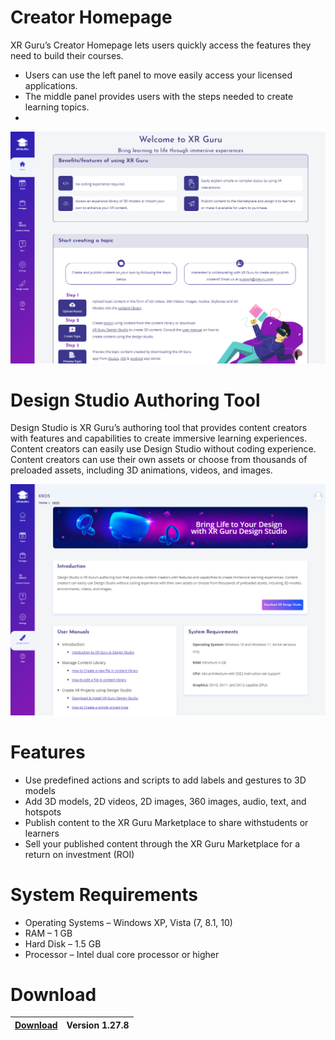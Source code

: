 # Creator Homepage

XR Guru’s Creator Homepage lets users quickly access the features they need to build their courses.
- Users can use the left panel to move easily access your licensed applications.
- The middle panel provides users with the steps needed to create learning topics.
- 

![logo](Home.PNG)



# Design Studio Authoring Tool
 
Design Studio is XR Guru’s authoring tool that provides content
creators with features and capabilities to create immersive
learning experiences.
Content creators can easily use Design Studio without coding
experience.
Content creators can use their own assets or choose from
thousands of preloaded assets, including 3D animations,
videos, and images.



![logo](DeignStudioHome.PNG)


# Features

- Use predefined actions and scripts to add labels and gestures to 3D models
- Add 3D models, 2D videos, 2D images, 360 images, audio, text, and hotspots
- Publish content to the XR Guru Marketplace to share withstudents or learners
- Sell your published content through the XR Guru Marketplace for a return on investment (ROI)

# System Requirements

- Operating Systems – Windows XP, Vista (7, 8.1, 10)
- RAM – 1 GB
- Hard Disk – 1.5 GB
- Processor – Intel dual core processor or higher 

# Download

| [Download](https://content.xrguru.com/XRDS/Prod/Build/XRGDS.exe) | Version 1.27.8 |
| ---------------------------------------------------------------- | ---------------|
 

 

